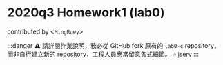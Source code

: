 # 2020q3 Homework1 (lab0)
contributed by <`MingRuey`>

:::danger
:warning: 請詳閱作業說明，務必從 GitHub fork 原有的 `lab0-c` repository，而非自行建立新的 repository，工程人員應當留意各式細節。
:notes: jserv
:::
